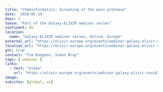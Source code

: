 ```yaml
---
title: "Cheminformatics: Screening of the main protease"
date: '2020-05-14'
days: 1
tease: "Part of the Galaxy-ELIXIR webinar series"
continent: EU
location:
  name: "Galaxy-ELIXIR webinar series, Online, Europe"
external_url: "https://elixir-europe.org/events/webinar-galaxy-elixir-covid19#session3"
location_url: "https://elixir-europe.org/events/webinar-galaxy-elixir-covid19"
gtn: true
contact: "Tim Dudgeon, Simon Bray"
tags: [ webinar ]
links:
  - text: "Video"
    url: "https://elixir-europe.org/events/webinar-galaxy-elixir-covid19#session3"
image: 
subsites: [global, us]
---
```

